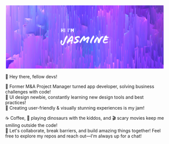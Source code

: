 ### 
<p align="center">
<img width="500" height="200" src="github_banner_v2.png">
</p>

👋 Hey there, fellow devs!

💼 Former M&A Project Manager turned app developer, solving business challenges with code! <br>
🎨 UI design newbie, constantly learning new design tools and best practices! <br>
🚀 Creating user-friendly & visually stunning experiences is my jam!

☕ Coffee, 🦖 playing dinosaurs with the kiddos, and 🎬 scary movies keep me smiling outside the code! <br>
🤝 Let's collaborate, break barriers, and build amazing things together! Feel free to explore my repos and reach out—I'm always up for a chat!


